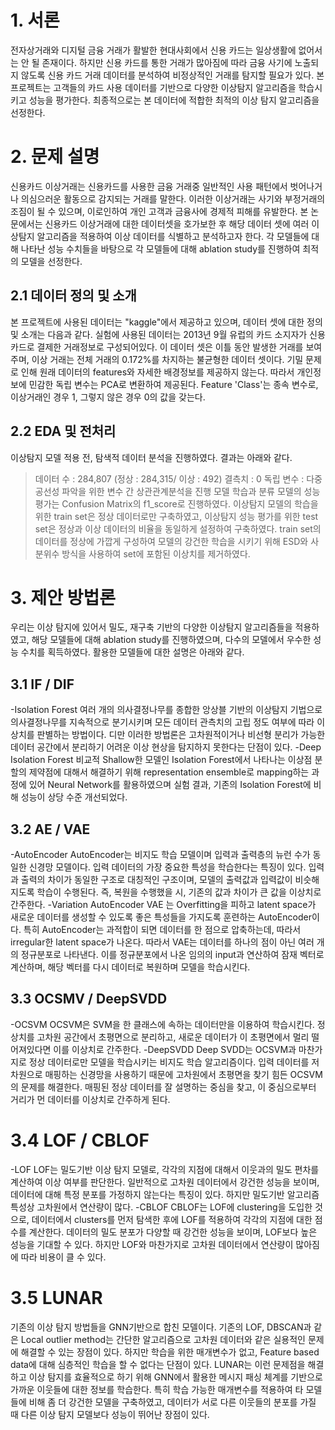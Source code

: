 # 1. 서론
전자상거래와 디지털 금융 거래가 활발한 현대사회에서 신용 카드는 일상생활에 없어서는 안 될 존재이다. 하지만 신용 카드를 통한 거래가 많아짐에 따라 금융 사기에 노출되지 않도록 신용 카드 거래 데이터를 분석하여 비정상적인 거래를 탐지할 필요가 있다.
본 프로젝트는 고객들의 카드 사용 데이터를 기반으로 다양한 이상탐지 알고리즘을 학습시키고 성능을 평가한다. 최종적으로는 본 데이터에 적합한 최적의 이상 탐지 알고리즘을 선정한다.


# 2. 문제 설명
신용카드 이상거래는 신용카드를 사용한 금융 거래중 일반적인 사용 패턴에서 벗어나거나 의심으러운 활동으로 감지되는 거래를 말한다. 이러한 이상거래는 사기와 부정거래의 조짐이 될 수 있으며, 이로인하여 개인 고객과 금융사에 경제적 피해를 유발한다. 본 논문에서는 신용카드 이상거래에 대한 데이터셋을 호가보한 후 해당 데이터 셋에 여러 이상탐지 알고리즘을 적용하여 이상 데이터를 식별하고 분석하고자 한다. 각 모델들에 대해 나타난 성능 수치들을 바탕으로 각 모델들에 대해 ablation study를 진행하여 최적의 모델을 선정한다.

## 2.1 데이터 정의 및 소개
본 프로젝트에 사용된 데이터는 "kaggle"에서 제공하고 있으며, 데이터 셋에 대한 정의 및 소개는 다음과 같다.
실험에 사용된 데이터는 2013년 9월 유럽의 카드 소지자가 신용카드로 결제한 거래정보로 구성되어있다. 이 데이터 셋은 이틀 동안 발생한 거래를 보여주며, 이상 거래는 전체 거래의 0.172%를 차지하는 불균형한 데이터 셋이다.
기밀 문제로 인해 원래 데이터의 features와 자세한 배경정보를 제공하지 않는다. 따라서 개인정보에 민감한 독립 변수는 PCA로 변환하여 제공된다.
Feature 'Class'는 종속 변수로, 이상거래인 경우 1, 그렇지 않은 경우 0의 값을 갖는다.

## 2.2 EDA 및 전처리
이상탐지 모델 적용 전, 탐색적 데이터 분석을 진행하였다. 결과는 아래와 같다.
> 데이터 수 : 284,807 (정상 : 284,315/ 이상 : 492)
> 결측치 : 0
> 독립 변수 : 다중공선성 파악을 위한 변수 간 상관관계분석을 진행
모델 학습과 분류 모델의 성능 평가는 Confusion Matrix의 f1_score로 진행하였다. 이상탐지 모델의 학습을 위한 train set은 정상 데이터로만 구축하였고, 이상탐지 성능 평가를 위한 test set은 정상과 이상 데이터의 비율을 동일하게 설정하여 구축하였다.
train set의 데이터를 정상에 가깝게 구성하여 모델의 강건한 학습을 시키기 위해 ESD와 사분위수 방식을 사용하여 set에 포함된 이상치를 제거하였다.


# 3. 제안 방법론
우리는 이상 탐지에 있어서 밀도, 재구축 기반의 다양한 이상탐지 알고리즘들을 적용하였고, 해당 모델들에 대해 ablation study를 진행하였으며, 다수의 모델에서 우수한 성능 수치를 획득하였다. 활용한 모델들에 대한 설명은 아래와 같다.

## 3.1 IF / DIF
-Isolation Forest
여러 개의 의사결정나무를 종합한 앙상블 기반의 이상탐지 기법으로 의사결정나무를 지속적으로 분기시키며 모든 데이터 관측치의 고립 정도 여부에 따라 이상치를 판별하는 방법이다.
디만 이러한 방법론은 고차원적이거나 비선형 분리가 가능한 데이터 공간에서 분리하기 어려운 이상 현상을 탐지하지 못한다는 단점이 있다.
-Deep Isolation Forest
비교적 Shallow한 모델인 Isolation Forest에서 나타나는 이상점 분할의 제약점에 대해서 해결하기 위해 representation ensemble로 mapping하는 과정에 있어 Neural Network를 활용하였으며 실험 결과, 기존의 Isolation Forest에 비해 성능이 상당 수준 개선되었다.

## 3.2 AE / VAE
-AutoEncoder
AutoEncoder는 비지도 학습 모델이며 입력과 출력층의 뉴런 수가 동일한 신경망 모델이다. 입력 데이터의 가장 중요한 특성을 학습한다는 특징이 있다.   입력과 출력의 차이가 동일한 구조로 대칭적인 구조이며, 모델의 출력값과 입력값이 비슷해지도록 학습이 수행된다. 즉, 복원을 수행했을 시, 기존의 값과 차이가 큰 값을 이상치로 간주한다. 
-Variation AutoEncoder
VAE 는 Overfitting을 피하고 latent space가 새로운 데이터를 생성할 수 있도록 좋은 특성들을 가지도록 훈련하는 AutoEncoder이다. 특히 AutoEncoder는 과적합이 되면 데이터를 한 점으로 압축하는데, 따라서 irregular한 latent space가 나온다. 따라서 VAE는 데이터를 하나의 점이 아닌 여러 개의 정규분포로 나타낸다. 이를 정규분포에서 나온 임의의 input과 연산하여 잠재 벡터로 계산하며, 해당 벡터를 다시 데이터로 복원하며 모델을 학습시킨다.

## 3.3 OCSMV / DeepSVDD
-OCSVM
OCSVM은 SVM을 한 클래스에 속하는 데이터만을 이용하여 학습시킨다. 정상치를 고차원 공간에서 초평면으로 분리하고, 새로운 데이터가 이 초평면에서 멀리 떨어져있다면 이를 이상치로 간주한다.
-DeepSVDD
Deep SVDD는 OCSVM과 마찬가지로 정상 데이터로만 모델을 학습시키는 비지도 학습 알고리즘이다. 입력 데이터를 저차원으로 매핑하는 신경망을 사용하기 때문에 고차원에서 초평면을 찾기 힘든 OCSVM의 문제를 해결한다. 매핑된 정상 데이터를 잘 설명하는 중심을 찾고, 이 중심으로부터 거리가 먼 데이터를 이상치로 간주하게 된다.

# 3.4 LOF / CBLOF
-LOF
LOF는 밀도기반 이상 탐지 모델로, 각각의 지점에 대해서 이웃과의 밀도 편차를 계산하여 이상 여부를 판단한다. 일반적으로 고차원 데이터에서 강건한 성능을 보이며, 데이터에 대해 특정 분포를 가정하지 않는다는 특징이 있다. 하지만 밀도기반 알고리즘 특성상 고차원에서 연산량이 많다.
-CBLOF
CBLOF는 LOF에 clustering을 도입한 것으로, 데이터에서 clusters를 먼저 탐색한 후에 LOF를 적용하여 각각의 지점에 대한 점수를 계산한다. 데이터의 밀도 분포가 다양할 때 강건한 성능을 보이며, LOF보다 높은 성능을 기대할 수 있다. 하지만 LOF와 마찬가지로 고차원 데이터에서 연산량이 많아짐에 따라 비용이 클 수 있다.

# 3.5 LUNAR
기존의 이상 탐지 방법들을 GNN기반으로 합친 모델이다. 기존의 LOF, DBSCAN과 같은 Local outlier method는 간단한 알고리즘으로 고차원 데이터와 같은 실용적인 문제에 해결할 수 있는 장점이 있다. 하지만 학습을 위한 매개변수가 없고, Feature based data에 대해 심층적인 학습을 할 수 없다는 단점이 있다. 
LUNAR는 이런 문제점을 해결하고 이상 탐지를 효율적으로 하기 위해 GNN에서 활용한 메시지 패싱 체계를 기반으로 가까운 이웃들에 대한 정보를 학습한다. 특히 학습 가능한 매개변수를 적용하여 타 모델들에 비해 좀 더 강건한 모델을 구축하였고, 데이터가 서로 다른 이웃들의 분포를 가질 때 다른 이상 탐지 모델보다 성능이 뛰어난 장점이 있다.
